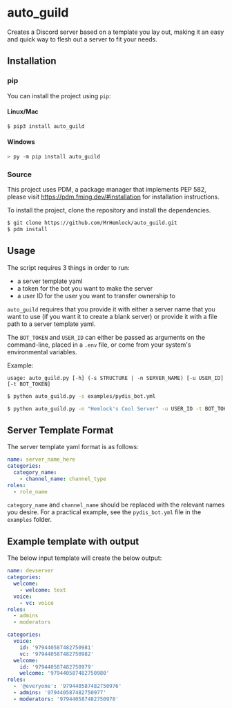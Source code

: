 # auto_guild

Creates a Discord server based on a template you lay out, making it an easy and quick way to flesh out a server to fit
your needs.

## Installation

### pip

You can install the project using `pip`:

#### Linux/Mac

```bash
$ pip3 install auto_guild
```

#### Windows

```powershell
> py -m pip install auto_guild
```

### Source

This project uses PDM, a package manager that implements PEP 582, please visit https://pdm.fming.dev/#installation for
installation instructions.

To install the project, clone the repository and install the dependencies.

```bash
$ git clone https://github.com/MrHemlock/auto_guild.git
$ pdm install
```

## Usage

The script requires 3 things in order to run:

- a server template yaml
- a token for the bot you want to make the server
- a user ID for the user you want to transfer ownership to

`auto_guild` requires that you provide it with either a server name that you want to use (if you want it to create a
blank server) or provide it with a file path to a server template yaml.

The `BOT_TOKEN` and `USER_ID` can either be passed as arguments on the command-line, placed in a `.env` file, or come
from your system's environmental variables.

Example:

```
usage: auto_guild.py [-h] (-s STRUCTURE | -n SERVER_NAME) [-u USER_ID] [-t BOT_TOKEN]
```

```bash
$ python auto_guild.py -s examples/pydis_bot.yml
```

```bash
$ python auto_guild.py -n "Hemlock's Cool Server" -u USER_ID -t BOT_TOKEN
```

## Server Template Format

The server template yaml format is as follows:

```yaml
name: server_name_here
categories:
  category_name:
    - channel_name: channel_type
roles:
  - role_name
```

`category_name` and `channel_name` should be replaced with the relevant names you desire. For a practical example, see
the `pydis_bot.yml` file in the `examples` folder.

## Example template with output

The below input template will create the below output:

```yaml
name: devserver
categories:
  welcome:
    - welcome: text
  voice:
    - vc: voice
roles:
  - admins
  - moderators
```

```yaml
categories:
  voice:
    id: '979440587482750981'
    vc: '979440587482750982'
  welcome:
    id: '979440587482750979'
    welcome: '979440587482750980'
roles:
  - '@everyone': '979440587482750976'
  - admins: '979440587482750977'
  - moderators: '979440587482750978'
```
